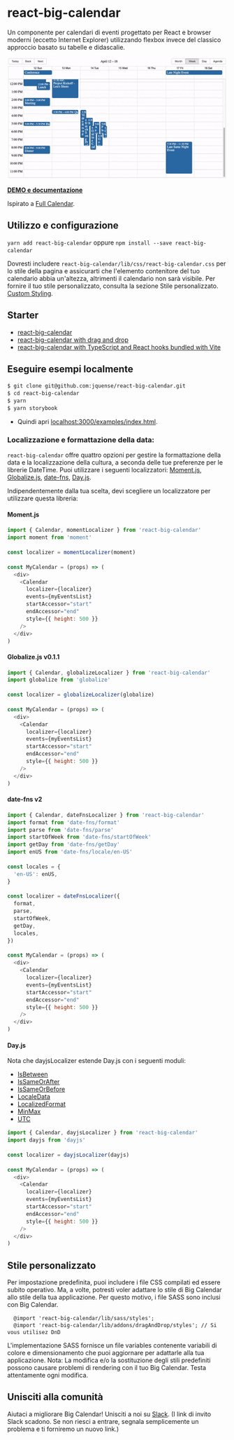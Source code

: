 # react-big-calendar

Un componente per calendari di eventi progettato per React e browser moderni (eccetto Internet Explorer) utilizzando flexbox invece del classico approccio basato su tabelle e didascalie.

<p align="center">
  <img src="./assets/rbc-demo.gif" alt="Big Calendar Demo Image" />
</p>

[**DEMO e documentazione**](https://jquense.github.io/react-big-calendar/examples/index.html)

Ispirato a [Full Calendar](http://fullcalendar.io/).

## Utilizzo e configurazione

`yarn add react-big-calendar` oppure `npm install --save react-big-calendar`

Dovresti includere `react-big-calendar/lib/css/react-big-calendar.css` per lo stile della pagina e assicurarti che l'elemento contenitore del tuo calendario abbia un'altezza, altrimenti il calendario non sarà visibile. Per fornire il tuo stile personalizzato, consulta la sezione Stile personalizzato. [Custom Styling](#custom-styling).

## Starter 

- [react-big-calendar](https://github.com/arecvlohe/rbc-starter)
- [react-big-calendar with drag and drop](https://github.com/arecvlohe/rbc-with-dnd-starter)
- [react-big-calendar with TypeScript and React hooks bundled with Vite](https://github.com/christopher-caldwell/react-big-calendar-demo)

## Eseguire esempi localmente

```sh
$ git clone git@github.com:jquense/react-big-calendar.git
$ cd react-big-calendar
$ yarn
$ yarn storybook
```

- Quindi apri [localhost:3000/examples/index.html](http://localhost:3000/examples/index.html).

### Localizzazione e formattazione della data:

`react-big-calendar` offre quattro opzioni per gestire la formattazione della data e la localizzazione della cultura, a seconda delle tue preferenze per le librerie DateTime. Puoi utilizzare i seguenti localizzatori: [Moment.js](https://momentjs.com/), [Globalize.js](https://github.com/jquery/globalize), [date-fns](https://date-fns.org/), [Day.js](https://day.js.org).


Indipendentemente dalla tua scelta, devi scegliere un localizzatore per utilizzare questa libreria:

#### Moment.js

```js
import { Calendar, momentLocalizer } from 'react-big-calendar'
import moment from 'moment'

const localizer = momentLocalizer(moment)

const MyCalendar = (props) => (
  <div>
    <Calendar
      localizer={localizer}
      events={myEventsList}
      startAccessor="start"
      endAccessor="end"
      style={{ height: 500 }}
    />
  </div>
)
```

#### Globalize.js v0.1.1

```js
import { Calendar, globalizeLocalizer } from 'react-big-calendar'
import globalize from 'globalize'

const localizer = globalizeLocalizer(globalize)

const MyCalendar = (props) => (
  <div>
    <Calendar
      localizer={localizer}
      events={myEventsList}
      startAccessor="start"
      endAccessor="end"
      style={{ height: 500 }}
    />
  </div>
)
```

#### date-fns v2

```js
import { Calendar, dateFnsLocalizer } from 'react-big-calendar'
import format from 'date-fns/format'
import parse from 'date-fns/parse'
import startOfWeek from 'date-fns/startOfWeek'
import getDay from 'date-fns/getDay'
import enUS from 'date-fns/locale/en-US'

const locales = {
  'en-US': enUS,
}

const localizer = dateFnsLocalizer({
  format,
  parse,
  startOfWeek,
  getDay,
  locales,
})

const MyCalendar = (props) => (
  <div>
    <Calendar
      localizer={localizer}
      events={myEventsList}
      startAccessor="start"
      endAccessor="end"
      style={{ height: 500 }}
    />
  </div>
)
```

#### Day.js

Nota che dayjsLocalizer estende Day.js con i seguenti moduli:

- [IsBetween](https://day.js.org/docs/en/plugin/is-between)
- [IsSameOrAfter](https://day.js.org/docs/en/plugin/is-same-or-after)
- [IsSameOrBefore](https://day.js.org/docs/en/plugin/is-same-or-before)
- [LocaleData](https://day.js.org/docs/en/plugin/locale-data)
- [LocalizedFormat](https://day.js.org/docs/en/plugin/localized-format)
- [MinMax](https://day.js.org/docs/en/plugin/min-max)
- [UTC](https://day.js.org/docs/en/plugin/utc)

```js
import { Calendar, dayjsLocalizer } from 'react-big-calendar'
import dayjs from 'dayjs'

const localizer = dayjsLocalizer(dayjs)

const MyCalendar = (props) => (
  <div>
    <Calendar
      localizer={localizer}
      events={myEventsList}
      startAccessor="start"
      endAccessor="end"
      style={{ height: 500 }}
    />
  </div>
)
```

## Stile personalizzato

Per impostazione predefinita, puoi includere i file CSS compilati ed essere subito operativo. Ma, a volte, potresti voler adattare lo stile di Big Calendar allo stile della tua applicazione. Per questo motivo, i file SASS sono inclusi con Big Calendar.

```
  @import 'react-big-calendar/lib/sass/styles';
  @import 'react-big-calendar/lib/addons/dragAndDrop/styles'; // Si vous utilisez DnD
```

L'implementazione SASS fornisce un file variables contenente variabili di colore e dimensionamento che puoi aggiornare per adattarle alla tua applicazione. Nota: La modifica e/o la sostituzione degli stili predefiniti possono causare problemi di rendering con il tuo Big Calendar. Testa attentamente ogni modifica.


## Unisciti alla comunità

Aiutaci a migliorare Big Calendar! Unisciti a noi su [Slack](https://join.slack.com/t/bigcalendar/shared_invite/zt-2fapdf4pj-oEF51KD2XgHKudkXEhk2lQ).
(I link di invito Slack scadono. Se non riesci a entrare, segnala semplicemente un problema e ti forniremo un nuovo link.)




